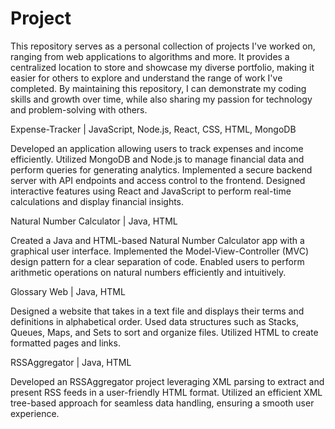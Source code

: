 # Project

This repository serves as a personal collection of projects I've worked on, ranging from web applications to algorithms and more. It provides a centralized location to store and showcase my diverse portfolio, making it easier for others to explore and understand the range of work I've completed. By maintaining this repository, I can demonstrate my coding skills and growth over time, while also sharing my passion for technology and problem-solving with others.

Expense-Tracker | JavaScript, Node.js, React, CSS, HTML, MongoDB

Developed an application allowing users to track expenses and income efficiently.
Utilized MongoDB and Node.js to manage financial data and perform queries for generating analytics.
Implemented a secure backend server with API endpoints and access control to the frontend.
Designed interactive features using React and JavaScript to perform real-time calculations and display financial insights.

Natural Number Calculator | Java, HTML

Created a Java and HTML-based Natural Number Calculator app with a graphical user interface.
Implemented the Model-View-Controller (MVC) design pattern for a clear separation of code.
Enabled users to perform arithmetic operations on natural numbers efficiently and intuitively.

Glossary Web | Java, HTML 

Designed a website that takes in a text file and displays their terms and definitions in alphabetical order.
Used data structures such as Stacks, Queues, Maps, and Sets to sort and organize files.
Utilized HTML to create formatted pages and links.

RSSAggregator | Java, HTML

Developed an RSSAggregator project leveraging XML parsing to extract and present RSS feeds in a user-friendly HTML format. Utilized an efficient XML tree-based approach for seamless data handling, ensuring a smooth user experience.

